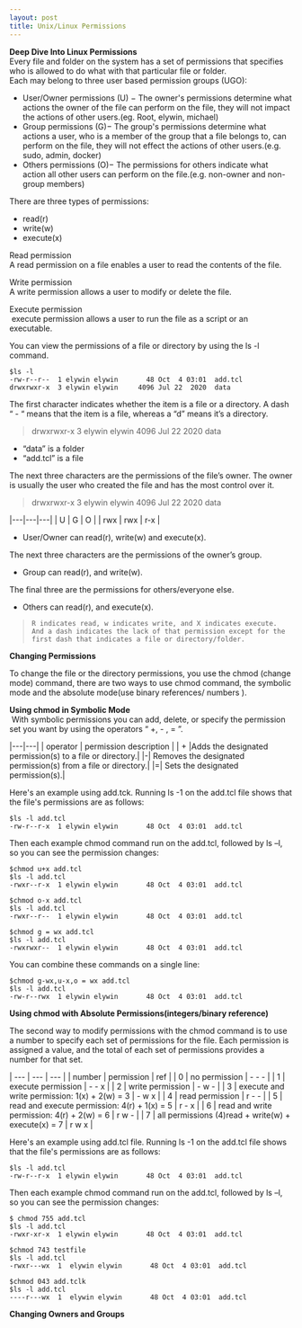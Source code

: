 ```yaml
---
layout: post
title: Unix/Linux Permissions
---
```


**Deep Dive Into Linux Permissions**<br>
Every file and folder on the system has a set of permissions that specifies who is allowed to do what with that particular file or folder.<br>
Each may belong to three user based permission groups (UGO):
- User/Owner permissions (U) − The owner's permissions determine what actions the owner of the file can perform on the file, they will not impact the actions of other users.(eg. Root, elywin, michael)
- Group permissions (G)− The group's permissions determine what actions a user, who is a member of the group that a file belongs to, can perform on the file, they will not effect the actions of other users.(e.g. sudo, admin, docker)
- Others permissions (O)− The permissions for others indicate what action all other users can perform on the file.(e.g. non-owner and non-group members)

There are three types of permissions:<br>
- read(r)
- write(w)
- execute(x)

Read permission<br>
A read permission on a file enables a user to read the contents of the file.

Write permission<br>
A write permission allows a user to modify or delete the file. 

Execute permission<br>
 execute permission allows a user to run the file as a script or an executable.

You can view the permissions of a file or directory by using the ls -l command.<br>

```
$ls -l 
-rw-r--r--  1 elywin elywin       48 Oct  4 03:01  add.tcl
drwxrwxr-x  3 elywin elywin     4096 Jul 22  2020  data
```

The first character indicates whether the item is a file or a directory. A dash “ - “ means that the item is a file, whereas a “d” means it’s a directory. 

> drwxrwxr-x  3 elywin elywin     4096 Jul 22  2020  data

- “data” is a folder
- “add.tcl” is a file

The next three characters are the permissions of the file’s owner. The owner is usually the user who created the file and has the most control over it. 

> drwxrwxr-x  3 elywin elywin     4096 Jul 22  2020  data

|---|---|---|
| U | G | O |
| rwx | rwx | r-x |

- User/Owner can read(r), write(w) and execute(x).

The next three characters are the permissions of the owner’s group.

- Group can read(r), and write(w).

The final three are the permissions for others/everyone else.

- Others can read(r), and execute(x).

> `R indicates read, w indicates write, and X indicates execute. And a dash indicates the lack of that permission except for the first dash that indicates a file or directory/folder.`

**Changing Permissions**

To change the file or the directory permissions, you use the chmod (change mode) command,  there are two ways to use chmod command, the symbolic mode and the absolute mode(use binary references/ numbers ).

**Using chmod in Symbolic Mode**<br>
 With symbolic permissions you can add, delete, or specify the permission set you want by using the operators “ +, - , = ”.

|---|---|
| operator | permission description |
| + |Adds the designated permission(s) to a file or directory.|
|-| Removes the designated permission(s) from a file or directory.|
|=| Sets the designated permission(s).|

Here's an example using add.tck. Running ls -1 on the add.tcl file shows that the file's permissions are as follows:

```
$ls -l add.tcl
-rw-r--r-x  1 elywin elywin       48 Oct  4 03:01  add.tcl
```

Then each example chmod command run on the add.tcl, followed by ls –l, so you can see the permission changes:

```
$chmod u+x add.tcl
$ls -l add.tcl
-rwxr--r-x  1 elywin elywin       48 Oct  4 03:01  add.tcl

$chmod o-x add.tcl
$ls -l add.tcl
-rwxr--r--  1 elywin elywin       48 Oct  4 03:01  add.tcl

$chmod g = wx add.tcl
$ls -l add.tcl
-rwxrwxr--  1 elywin elywin       48 Oct  4 03:01  add.tcl
```

You can combine these commands on a single line:

```
$chmod g-wx,u-x,o = wx add.tcl
$ls -l add.tcl
-rw-r--rwx  1 elywin elywin       48 Oct  4 03:01  add.tcl
```

**Using chmod with Absolute Permissions(integers/binary reference)**

The second way to modify permissions with the chmod command is to use a number to specify each set of permissions for the file. Each permission is assigned a value, and the total of each set of permissions provides a number for that set.

| --- | --- | --- |
| number | permission | ref |
| 0 | no permission | - - - |
| 1 | execute  permission | - - x |
| 2 | write  permission | - w - |
| 3 | execute and write permission: 1(x) + 2(w) = 3 | - w x |
| 4 | read permission | r - - |
| 5 | read and execute permission: 4(r) + 1(x) = 5 | r - x |
| 6 | read and write permission: 4(r) + 2(w) = 6 | r w - |
| 7 | all permissions (4)read + write(w) + execute(x) = 7 | r w x |

Here's an example using add.tcl file. Running ls -1 on the add.tcl file shows that the file's permissions are as follows:

```
$ls -l add.tcl
-rw-r--r-x  1 elywin elywin       48 Oct  4 03:01  add.tcl
```

Then each example chmod command run on the add.tcl, followed by ls –l, so you can see the permission changes:

```
$ chmod 755 add.tcl
$ls -l add.tcl
-rwxr-xr-x  1 elywin elywin       48 Oct  4 03:01  add.tcl

$chmod 743 testfile
$ls -l add.tcl
-rwxr---wx  1  elywin elywin       48 Oct  4 03:01  add.tcl

$chmod 043 add.tclk
$ls -l add.tcl
----r---wx  1  elywin elywin       48 Oct  4 03:01  add.tcl
```

**Changing Owners and Groups**

